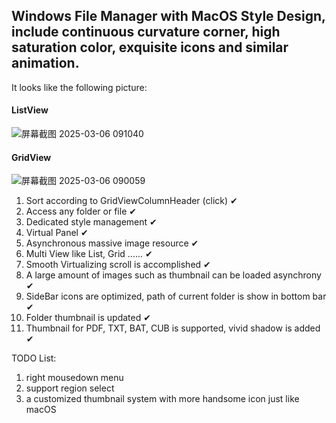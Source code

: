 ## Windows File Manager with MacOS Style Design, include continuous curvature corner, high saturation color, exquisite icons and similar animation.

It looks like the following picture:
#### ListView
![屏幕截图 2025-03-06 091040](https://github.com/user-attachments/assets/31e3388e-8fe4-4e67-b50f-93fa765ca7d8)

#### GridView
![屏幕截图 2025-03-06 090059](https://github.com/user-attachments/assets/4a92a866-2df3-418b-9ddf-c45c979bb949)



1. Sort according to GridViewColumnHeader (click) ✔
2. Access any folder or file ✔
3. Dedicated style management ✔
4. Virtual Panel ✔
5. Asynchronous massive image resource ✔
6. Multi View like List, Grid ...... ✔
7. Smooth Virtualizing scroll is accomplished ✔
8. A large amount of images such as thumbnail can be loaded asynchrony ✔
9. SideBar icons are optimized, path of current folder is show in bottom bar ✔
10. Folder thumbnail is updated ✔
11. Thumbnail for PDF, TXT, BAT, CUB is supported, vivid shadow is added ✔

TODO List:
  1. right mousedown menu
  2. support region select
  3. a customized thumbnail system with more handsome icon just like macOS
